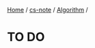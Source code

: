 [Home](https://mengxianbin.github.io) /
[cs-note](https://mengxianbin.github.io/cs-note/content) /
[Algorithm](https://mengxianbin.github.io/cs-note/content/Algorithm) /

# TO DO
